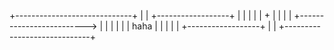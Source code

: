 +-----------------------------+
|                             |         +------------------+
|                             |         |                  |
|                    +        |         |                  |
|                    +------------------------->           |
|                             |         |                  |
|               haha          |         |                  |
|                             |         +------------------+
|                             |
+-----------------------------+
